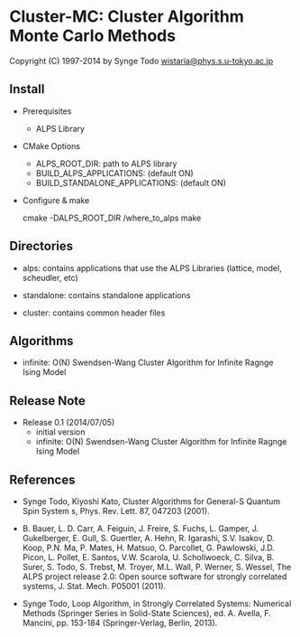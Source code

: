 Cluster-MC: Cluster Algorithm Monte Carlo Methods
=================================================

Copyright (C) 1997-2014 by Synge Todo <wistaria@phys.s.u-tokyo.ac.jp>

Install
-------

* Prerequisites
    * ALPS Library

* CMake Options
    * ALPS_ROOT_DIR: path to ALPS library
    * BUILD_ALPS_APPLICATIONS: (default ON)
    * BUILD_STANDALONE_APPLICATIONS: (default ON)

* Configure & make

  cmake -DALPS_ROOT_DIR /where_to_alps
  make

Directories
-----------

* alps: contains applications that use the ALPS Libraries
    (lattice, model, scheudler, etc)

* standalone: contains standalone applications

* cluster: contains common header files

Algorithms
----------

* infinite: O(N) Swendsen-Wang Cluster Algorithm for Infinite Ragnge Ising Model

Release Note
------------

* Release 0.1 (2014/07/05)
    * initial version
    * infinite: O(N) Swendsen-Wang Cluster Algorithm for Infinite Ragnge Ising Model
 
References
----------

* Synge Todo, Kiyoshi Kato, Cluster Algorithms for General-S Quantum Spin System
s, Phys. Rev. Lett. 87, 047203 (2001).

* B. Bauer, L. D. Carr, A. Feiguin, J. Freire, S. Fuchs, L. Gamper, J. Gukelberger, E. Gull, S. Guertler, A. Hehn, R. Igarashi, S.V. Isakov, D. Koop, P.N. Ma, P. Mates, H. Matsuo, O. Parcollet, G. Pawlowski, J.D. Picon, L. Pollet, E. Santos, V.W. Scarola, U. Schollwoeck, C. Silva, B. Surer, S. Todo, S. Trebst, M. Troyer, M.L. Wall, P. Werner, S. Wessel, The ALPS project release 2.0: Open source software for strongly correlated systems, J. Stat. Mech. P05001 (2011).

* Synge Todo, Loop Algorithm, in Strongly Correlated Systems: Numerical Methods (Springer Series in Solid-State Sciences), ed. A. Avella, F. Mancini, pp. 153-184 (Springer-Verlag, Berlin, 2013).

